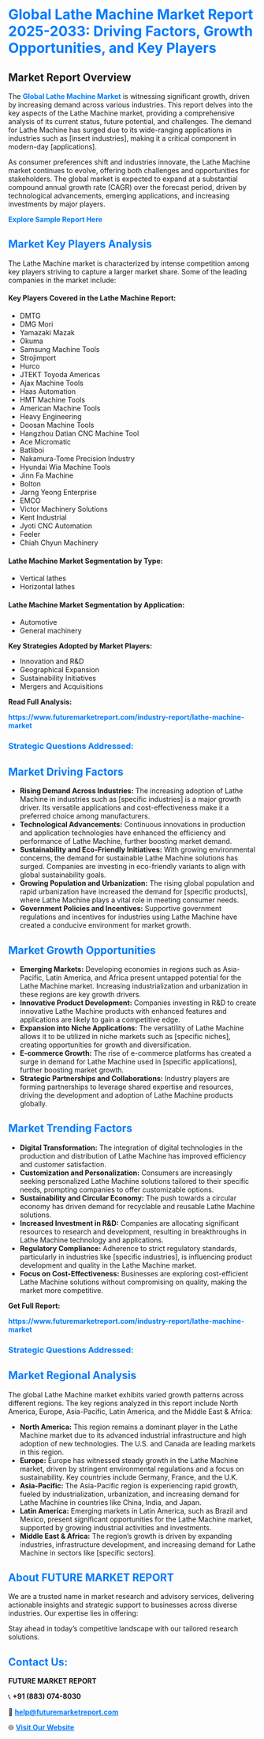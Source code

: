 <h1 style="color: #007BFF;">Global Lathe Machine Market Report 2025-2033: Driving Factors, Growth Opportunities, and Key Players</h1>

<section id="overview">
<h2>Market Report Overview</h2>
<p>The <a href="https://www.futuremarketreport.com/industry-report/lathe-machine-market" style="color: #007BFF; text-decoration: none;"><strong>Global Lathe Machine Market</strong></a> is witnessing significant growth, driven by increasing demand across various industries. This report delves into the key aspects of the Lathe Machine market, providing a comprehensive analysis of its current status, future potential, and challenges. The demand for Lathe Machine has surged due to its wide-ranging applications in industries such as [insert industries], making it a critical component in modern-day [applications].</p>
<p>As consumer preferences shift and industries innovate, the Lathe Machine market continues to evolve, offering both challenges and opportunities for stakeholders. The global market is expected to expand at a substantial compound annual growth rate (CAGR) over the forecast period, driven by technological advancements, emerging applications, and increasing investments by major players.</p>
</section>

<section id="overview">
<p><a href="https://www.futuremarketreport.com/request-sample/reportId=63531" style="color: #007BFF; text-decoration: none;"><strong>Explore Sample Report Here</strong></a></p>
</section>

<section id="key-players">
<h2 style="color: #007BFF;">Market Key Players Analysis</h2>
<p>The Lathe Machine market is characterized by intense competition among key players striving to capture a larger market share. Some of the leading companies in the market include:</p>
<h4>Key Players Covered in the Lathe Machine Report:</h4>
<ul><li>DMTG</li><li>DMG Mori</li><li>Yamazaki Mazak</li><li>Okuma</li><li>Samsung Machine Tools</li><li>Strojimport</li><li>Hurco</li><li>JTEKT Toyoda Americas</li><li>Ajax Machine Tools</li><li>Haas Automation</li><li>HMT Machine Tools</li><li>American Machine Tools</li><li>Heavy Engineering</li><li>Doosan Machine Tools</li><li>Hangzhou Datian CNC Machine Tool</li><li>Ace Micromatic</li><li>Batliboi</li><li>Nakamura-Tome Precision Industry</li><li>Hyundai Wia Machine Tools</li><li>Jinn Fa Machine</li><li>Bolton</li><li>Jarng Yeong Enterprise</li><li>EMCO</li><li>Victor Machinery Solutions</li><li>Kent Industrial</li><li>Jyoti CNC Automation</li><li>Feeler</li><li>Chiah Chyun Machinery</li></ul>
<h4>Lathe Machine Market Segmentation by Type:</h4>
<ul><li>Vertical lathes</li><li>Horizontal lathes</li></ul>

<h4>Lathe Machine Market Segmentation by Application:</h4>
<ul><li>Automotive</li><li>General machinery</li></ul>
<p><strong>Key Strategies Adopted by Market Players:</strong></p>
<ul>
<li>Innovation and R&D</li>
<li>Geographical Expansion</li>
<li>Sustainability Initiatives</li>
<li>Mergers and Acquisitions</li>
</ul>
</section>

<section>
<p><strong>Read Full Analysis: </strong></p><a href="https://www.futuremarketreport.com/industry-report/lathe-machine-market" style="color: #007BFF; text-decoration: none;"><strong>https://www.futuremarketreport.com/industry-report/lathe-machine-market</strong></a>
<h3 style="color: #007BFF;">Strategic Questions Addressed:</h3>
</section>

<section id="driving-factors">
<h2 style="color: #007BFF;">Market Driving Factors</h2>
<ul>
<li><strong>Rising Demand Across Industries:</strong> The increasing adoption of Lathe Machine in industries such as [specific industries] is a major growth driver. Its versatile applications and cost-effectiveness make it a preferred choice among manufacturers.</li>
<li><strong>Technological Advancements:</strong> Continuous innovations in production and application technologies have enhanced the efficiency and performance of Lathe Machine, further boosting market demand.</li>
<li><strong>Sustainability and Eco-Friendly Initiatives:</strong> With growing environmental concerns, the demand for sustainable Lathe Machine solutions has surged. Companies are investing in eco-friendly variants to align with global sustainability goals.</li>
<li><strong>Growing Population and Urbanization:</strong> The rising global population and rapid urbanization have increased the demand for [specific products], where Lathe Machine plays a vital role in meeting consumer needs.</li>
<li><strong>Government Policies and Incentives:</strong> Supportive government regulations and incentives for industries using Lathe Machine have created a conducive environment for market growth.</li>
</ul>
</section>

<section id="growth-opportunities">
<h2 style="color: #007BFF;">Market Growth Opportunities</h2>
<ul>
<li><strong>Emerging Markets:</strong> Developing economies in regions such as Asia-Pacific, Latin America, and Africa present untapped potential for the Lathe Machine market. Increasing industrialization and urbanization in these regions are key growth drivers.</li>
<li><strong>Innovative Product Development:</strong> Companies investing in R&D to create innovative Lathe Machine products with enhanced features and applications are likely to gain a competitive edge.</li>
<li><strong>Expansion into Niche Applications:</strong> The versatility of Lathe Machine allows it to be utilized in niche markets such as [specific niches], creating opportunities for growth and diversification.</li>
<li><strong>E-commerce Growth:</strong> The rise of e-commerce platforms has created a surge in demand for Lathe Machine used in [specific applications], further boosting market growth.</li>
<li><strong>Strategic Partnerships and Collaborations:</strong> Industry players are forming partnerships to leverage shared expertise and resources, driving the development and adoption of Lathe Machine products globally.</li>
</ul>
</section>

<section id="trending-factors">
<h2 style="color: #007BFF;">Market Trending Factors</h2>
<ul>
<li><strong>Digital Transformation:</strong> The integration of digital technologies in the production and distribution of Lathe Machine has improved efficiency and customer satisfaction.</li>
<li><strong>Customization and Personalization:</strong> Consumers are increasingly seeking personalized Lathe Machine solutions tailored to their specific needs, prompting companies to offer customizable options.</li>
<li><strong>Sustainability and Circular Economy:</strong> The push towards a circular economy has driven demand for recyclable and reusable Lathe Machine solutions.</li>
<li><strong>Increased Investment in R&D:</strong> Companies are allocating significant resources to research and development, resulting in breakthroughs in Lathe Machine technology and applications.</li>
<li><strong>Regulatory Compliance:</strong> Adherence to strict regulatory standards, particularly in industries like [specific industries], is influencing product development and quality in the Lathe Machine market.</li>
<li><strong>Focus on Cost-Effectiveness:</strong> Businesses are exploring cost-efficient Lathe Machine solutions without compromising on quality, making the market more competitive.</li>
</ul>
</section>

<section>
<p><strong>Get Full Report: </strong></p><a href="https://www.futuremarketreport.com/industry-report/lathe-machine-market" style="color: #007BFF; text-decoration: none;"><strong>https://www.futuremarketreport.com/industry-report/lathe-machine-market</strong></a>
<h3 style="color: #007BFF;">Strategic Questions Addressed:</h3>
</section>


<section id="regional-analysis">
<h2 style="color: #007BFF;">Market Regional Analysis</h2>
<p>The global Lathe Machine market exhibits varied growth patterns across different regions. The key regions analyzed in this report include North America, Europe, Asia-Pacific, Latin America, and the Middle East & Africa:</p>
<ul>
<li><strong>North America:</strong> This region remains a dominant player in the Lathe Machine market due to its advanced industrial infrastructure and high adoption of new technologies. The U.S. and Canada are leading markets in this region.</li>
<li><strong>Europe:</strong> Europe has witnessed steady growth in the Lathe Machine market, driven by stringent environmental regulations and a focus on sustainability. Key countries include Germany, France, and the U.K.</li>
<li><strong>Asia-Pacific:</strong> The Asia-Pacific region is experiencing rapid growth, fueled by industrialization, urbanization, and increasing demand for Lathe Machine in countries like China, India, and Japan.</li>
<li><strong>Latin America:</strong> Emerging markets in Latin America, such as Brazil and Mexico, present significant opportunities for the Lathe Machine market, supported by growing industrial activities and investments.</li>
<li><strong>Middle East & Africa:</strong> The region’s growth is driven by expanding industries, infrastructure development, and increasing demand for Lathe Machine in sectors like [specific sectors].</li>
</ul>
</section>

<footer>
<h2 style="color: #007BFF;">About FUTURE MARKET REPORT</h2>
<p>We are a trusted name in market research and advisory services, delivering actionable insights and strategic support to businesses across diverse industries. Our expertise lies in offering:</p>

<p>Stay ahead in today’s competitive landscape with our tailored research solutions.</p>

<h2 style="color: #007BFF;">Contact Us:</h2>
<p><strong>FUTURE MARKET REPORT</strong></p>
<p>📞 <strong>+91 (883) 074-8030</strong></p>
<p>📧 <strong><a href="mailto:help@futuremarketreport.com" style="color: #007BFF;">help@futuremarketreport.com</a></strong></p>
<p>🌐 <strong><a href="https://www.futuremarketreport.com/" style="color: #007BFF;">Visit Our Website</a></strong></p>
</footer>